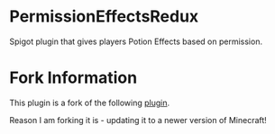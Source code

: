 # PermissionEffectsRedux
Spigot plugin that gives players Potion Effects based on permission.

# Fork Information
This plugin is a fork of the following [plugin](https://www.spigotmc.org/resources/permission-effects.8652/).

Reason I am forking it is - updating it to a newer version of Minecraft!
